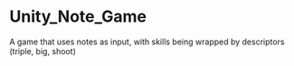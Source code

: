 # Unity_Note_Game
A game that uses notes as input, with skills being wrapped by descriptors (triple, big, shoot)
